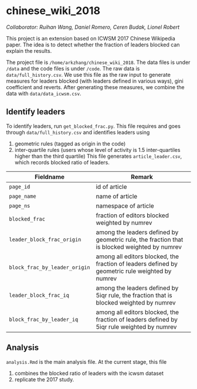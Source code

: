 # chinese_wiki_2018

_Collaborator: Ruihan Wang, Daniel Romero, Ceren Budak, Lionel Robert_

This project is an extension based on ICWSM 2017 Chinese Wikipedia paper. The idea is to detect whether the fraction of leaders blocked can explain the results.

The project file is `/home/arkzhang/chinese_wiki_2018`. The data files is under `/data` and the code files is under `/code`. The raw data is `data/full_history.csv`. We use this file as the raw input to generate measures for leaders blocked (with leaders defined in various ways), gini coefficient and reverts. After generating these measures, we combine the data with `data/data_icwsm.csv`.

## Identify leaders
To identify leaders, run `get_blocked_frac.py`. This file requires and goes through `data/full_history.csv` and identifies leaders using
  1. geometric rules (tagged as origin in the code)
  2. inter-quartile rules (users whose level of activity is 1.5 inter-quartiles higher than the third quartile)
  This file generates `article_leader.csv`, which records blocked ratio of leaders.

  | Fieldname   | Remark |
  | ----------  |---------- |
  | `page_id` | id of article |
  | `page_name`   | name of article |
  | `page_ns` | namespace of article |
  | `blocked_frac` | fraction of editors blocked weighted by numrev |
  | `leader_block_frac_origin` | among the leaders defined by geometric rule, the fraction that is blocked weighted by numrev |
  | `block_frac_by_leader_origin` | among all editors blocked, the fraction of leaders defined by geometric rule weighted by numrev |
  | `leader_block_frac_iq` | among the leaders defined by 5iqr rule, the fraction that is blocked weighted by numrev |
  | `block_frac_by_leader_iq` | among all editors blocked, the fraction of leaders defined by 5iqr rule weighted by numrev |

## Analysis
`analysis.Rmd` is the main analysis file. At the current stage, this file
  1. combines the blocked ratio of leaders with the icwsm dataset
  2. replicate the 2017 study.
